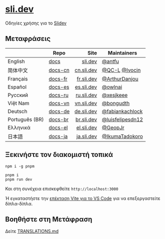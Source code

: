 # [sli.dev](https://sli.dev)

Οδηγίες χρήσης για το [Slidev](https://github.com/slidevjs/slidev)

## Μεταφράσεις

| | Repo | Site | Maintainers |
|---|---|---:|---|
| English | [docs](https://github.com/slidevjs/docs) | [sli.dev](https://sli.dev) | [@antfu](https://github.com/antfu) |
| 简体中文 | [docs-cn](https://github.com/slidevjs/docs-cn) | [cn.sli.dev](https://cn.sli.dev) | [@QC-L](https://github.com/QC-L) [@Ivocin](https://github.com/Ivocin) |
| Français | [docs-fr](https://github.com/slidevjs/docs-fr) | [fr.sli.dev](https://fr.sli.dev) | [@ArthurDanjou](https://github.com/ArthurDanjou) |
| Español | [docs-es](https://github.com/slidevjs/docs-es) | [es.sli.dev](https://es.sli.dev) | [@owlnai](https://github.com/owlnai) |
| Русский | [docs-ru](https://github.com/slidevjs/docs-ru) | [ru.sli.dev](https://ru.sli.dev) | [@xesjkeee](https://github.com/xesjkeee) |
| Việt Nam | [docs-vn](https://github.com/slidevjs/docs-vn) | [vn.sli.dev](https://vn.sli.dev) | [@bongudth](https://github.com/bongudth) |
| Deutsch | [docs-de](https://github.com/slidevjs/docs-de) | [de.sli.dev](https://de.sli.dev) | [@fabiankachlock](https://github.com/fabiankachlock) |
| Português (BR) | [docs-br](https://github.com/slidevjs/docs-br) | [br.sli.dev](https://br.sli.dev) | [@luisfelipesdn12](https://github.com/luisfelipesdn12) |
| Ελληνικά | [docs-el](https://github.com/slidevjs/docs-el) | [el.sli.dev](https://el.sli.dev) | [@GeopJr](https://github.com/GeopJr) |
| 日本語 | [docs-ja](https://github.com/slidevjs/docs-ja) | [ja.sli.dev](https://ja.sli.dev) | [@IkumaTadokoro](https://github.com/IkumaTadokoro) |

## Ξεκινήστε τον διακομιστή τοπικά

```
npm i -g pnpm

pnpm i
pnpm run dev
```

Και στη συνέχεια επισκεφθείτε `http://localhost:3000`

Ή εγκαταστήστε την [επέκταση Vite για το VS Code](https://marketplace.visualstudio.com/items?itemName=antfu.vite) για να επεξεργαστείτε δίπλα-δίπλα.

## Βοηθήστε στη Μετάφραση

Δείτε [TRANSLATIONS.md](/TRANSLATIONS.md)
